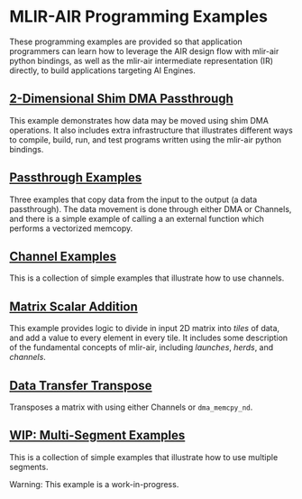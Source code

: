 # MLIR-AIR Programming Examples

These programming examples are provided so that application programmers can learn how to leverage the AIR design flow with mlir-air python bindings, as well as the mlir-air intermediate representation (IR) directly, to build applications targeting AI Engines.

## [2-Dimensional Shim DMA Passthrough](shim_dma_2d)

This example demonstrates how data may be moved using shim DMA operations. It also includes extra infrastructure that illustrates different ways to compile, build, run, and test programs written using the mlir-air python bindings.

## [Passthrough Examples](passthrough)

Three examples that copy data from the input to the output (a data passthrough). The data movement is done through either DMA or Channels, and there is a simple example of calling a an external function which performs a vectorized memcopy.

## [Channel Examples](channel_examples)

This is a collection of simple examples that illustrate how to use channels.

## [Matrix Scalar Addition](matrix_scalar_add)

This example provides logic to divide in input 2D matrix into *tiles* of data, and add a value to every element in every tile. It includes some description of the fundamental concepts of mlir-air, including *launches*, *herds*, and *channels*.

## [Data Transfer Transpose](data_transfer_transpose)

Transposes a matrix with using either Channels or `dma_memcpy_nd`.

## [WIP: Multi-Segment Examples](multi_segment)

This is a collection of simple examples that illustrate how to use multiple segments. 

Warning: This example is a work-in-progress.
